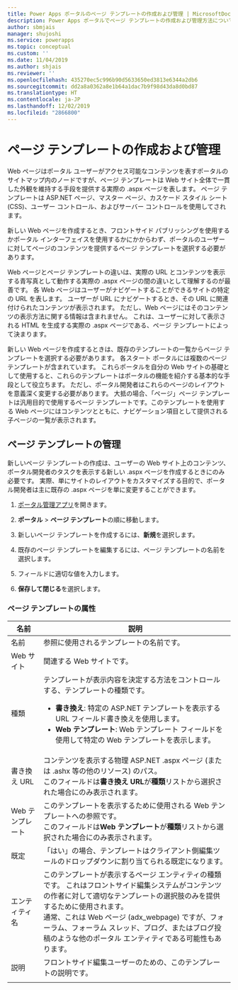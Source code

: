 ```yaml
---
title: Power Apps ポータルのページ テンプレートの作成および管理 | MicrosoftDocs
description: Power Apps ポータルでページ テンプレートの作成および管理方法について | MicrosoftDocs
author: sbmjais
manager: shujoshi
ms.service: powerapps
ms.topic: conceptual
ms.custom: ''
ms.date: 11/04/2019
ms.author: shjais
ms.reviewer: ''
ms.openlocfilehash: 435270ec5c996b90d5633650ed3813e6344a2db6
ms.sourcegitcommit: dd2a8a0362a8e1b64a1dac7b9f98d43da8d0bd87
ms.translationtype: HT
ms.contentlocale: ja-JP
ms.lasthandoff: 12/02/2019
ms.locfileid: "2866800"
---
```

# <a name="create-and-manage-page-templates"></a>ページ テンプレートの作成および管理

Web ページはポータル ユーザーがアクセス可能なコンテンツを表すポータルのサイトマップ内のノードですが、ページ テンプレートは Web サイト全体で一貫した外観を維持する手段を提供する実際の .aspx ページを表します。 ページ テンプレートは ASP.NET ページ、マスター ページ、カスケード スタイル シート (CSS)、ユーザー コントロール、およびサーバー コントロールを使用してされます。

新しい Web ページを作成するとき、フロントサイド パブリッシングを使用するかポータル インターフェイスを使用するかにかからわず、ポータルのユーザーに対してページのコンテンツを提供するページ テンプレートを選択する必要があります。

Web ページとページ テンプレートの違いは、実際の URL とコンテンツを表示する青写真として動作する実際の .aspx ページの間の違いとして理解するのが最善です。 各 Web ページはユーザーがナビゲートすることができるサイトの特定の URL を表します。 ユーザーが URL にナビゲートするとき、その URL に関連付けられたコンテンツが表示されます。 ただし、Web ページにはそのコンテンツの表示方法に関する情報は含まれません。  これは、ユーザーに対して表示される HTML を生成する実際の .aspx ページである、ページ テンプレートによって決まります。

新しい Web ページを作成するときは、既存のテンプレートの一覧からページ テンプレートを選択する必要があります。 各スタート ポータルには複数のページ テンプレートが含まれています。 これらポータルを自分の Web サイトの基礎として使用すると、これらのテンプレートはポータルの機能を紹介する基本的な手段として役立ちます。 ただし、ポータル開発者はこれらのページのレイアウトを意義深く変更する必要があります。 大抵の場合、「ページ」ページ テンプレートは汎用目的で使用するページ テンプレートです。このテンプレートを使用する Web ページにはコンテンツとともに、ナビゲーション項目として提供される子ページの一覧が表示されます。

## <a name="manage-page-templates"></a>ページ テンプレートの管理

新しいページ テンプレートの作成は、ユーザーの Web サイト上のコンテンツ、ポータル開発者のタスクを表示する新しい .aspx ページを作成するときにのみ必要です。 実際、単にサイトのレイアウトをカスタマイズする目的で、ポータル開発者は主に既存の .aspx ページを単に変更することができます。

1. [ポータル管理アプリ](configure-portal.md)を開きます。

2. **ポータル** > **ページ テンプレート**の順に移動します。

3. 新しいページ テンプレートを作成するには、**新規**を選択します。

4. 既存のページ テンプレートを編集するには、ページ テンプレートの名前を選択します。

5. フィールドに適切な値を入力します。

6. **保存して閉じる**を選択します。

### <a name="page-template-attributes"></a>ページ テンプレートの属性

|名前 |説明 |
|-----|--------|
|名前    |参照に使用されるテンプレートの名前です。   |
|Web サイト   |関連する Web サイトです。   |
|種類   |テンプレートが表示内容を決定する方法をコントロールする、テンプレートの種類です。<ul><li>**書き換え**: 特定の ASP.NET テンプレートを表示する URL フィールド書き換えを使用します。</li><li>**Web テンプレート**: Web テンプレート フィールドを使用して特定の Web テンプレートを表示します。</li></ul>   |
|書き換え URL   |コンテンツを表示する物理 ASP.NET .aspx ページ (または .ashx 等の他のリソース) のパス。<br> このフィールドは**書き換え URL**が**種類**リストから選択された場合にのみ表示されます。 |
|Web テンプレート   |このテンプレートを表示するために使用される Web テンプレートへの参照です。<br>このフィールドは**Web テンプレート**が**種類**リストから選択された場合にのみ表示されます。  |
|既定   |「はい」の場合、テンプレートはクライアント側編集ツールのドロップダウンに割り当てられる既定になります。   |
|エンティティ名   |このテンプレートが表示するページ エンティティの種類です。 これはフロントサイド編集システムがコンテンツの作者に対して適切なテンプレートの選択肢のみを提供するために使用されます。<br>通常、これは Web ページ (adx_webpage) ですが、フォーラム、フォーラム スレッド、ブログ、またはブログ投稿のような他のポータル エンティティである可能性もあります。   |
|説明  |フロントサイド編集ユーザーのための、このテンプレートの説明です。 |
|||

